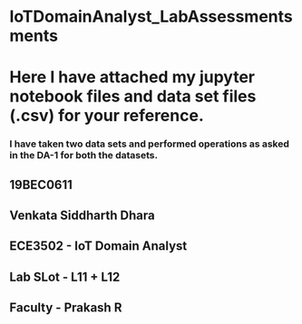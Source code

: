 # IoTDomainAnalyst_LabAssessmentsments

# Here I have attached my jupyter notebook files and data set files (.csv) for your reference. 
### I have taken two data sets and performed operations as asked in the DA-1 for both the datasets.

## 19BEC0611
## Venkata Siddharth Dhara
## ECE3502 - IoT Domain Analyst
## Lab SLot - L11 + L12
## Faculty - Prakash R


